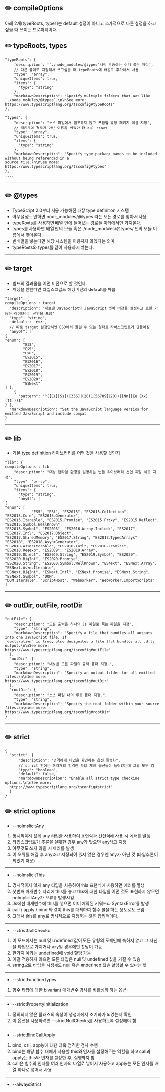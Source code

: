 ## :pencil2: compileOptions

아래 2개(typeRoots, types)는 default 설정이 아니고 추가적으로 다른 설정을 하고 싶을 때 쓰이는 프로퍼티이다.

## :pencil2: typeRoots, types

```
"typeRoots": {
    "description": "`./node_modules/@types`처럼 작동하는 여러 폴더 지정",
    // 다른 폴더도 지정해서 쓰고싶을 때 typeRoots에 배열로 추가해서 사용
    "type": "array",
    "uniqueItems": true,
    "items": {
      "type": "string"
    },
    "markdownDescription": "Specify multiple folders that act like `./node_modules/@types`.\n\nSee more:
https://www.typescriptlang.org/tsconfig#typeRoots"
},

"types": {
    "description": "소스 파일에서 참조하지 않고 포함할 유형 패키지 이름 지정",
    // 패키지의 경로가 아닌 이름을 써줘야 함 ex) react
    "type": "array",
    "uniqueItems": true,
    "items": {
      "type": "string"
    },
    "markdownDescription": "Specify type package names to be included without being referenced in a
source file.\n\nSee more: https://www.typescriptlang.org/tsconfig#types"
},
...,
```

--------------------------------------------------------

## :pencil2: @types

- TypeScript 2.0부터 사용 가능해진 내장 type definition 시스템
- 아무설정도 안하면 node_modules/@types 라는 모든 경로를 찾아서 사용
- typeRoots를 사용하면 배열 안에 들어있는 경로들 아래에서만 가져온다.
- types를 사용하면 배열 안의 모듈 혹은 ./node_modules/@types/ 안의 모듈 이름에서 찾아온다.
- 빈배열을 넣는다면 해당 시스템을 이용하지 않겠다는 의미
- typeRoots와 types를 같이 사용하지 않는다.



--------------------------------------------------------

## :pencil2: target

- 빌드의 결과물을 어떤 버전으로 할 것인지
- 지정을 안한다면 타입스크립트 해당버전의 default를 따름

```
"target": {
compileOptions : target
  "description": "내보낸 JavaScript의 JavaScript 언어 버전을 설정하고 호환 가능한 라이브러리 선언을 포함"
  "type": "string",
  "default": "ES3",
  // 따로 target 설정안하면 ES3에서 돌릴 수 있는 형태로 자바스크립트가 만들어짐
  "anyOf": [
{
"enum": [
        "ES3",
        "ES5",
        "ES6",
        "ES2015",
        "ES2016",
        "ES2017",
        "ES2018",
        "ES2019",
        "ES2020",
        "ESNext"
] },
    {
      "pattern": "^([Ee][Ss]([356]|(20(1[56789]|20))|[Nn][Ee][Xx][Tt]))$"
} ],
  "markdownDescription": "Set the JavaScript language version for emitted JavaScript and include compat
}
```

--------------------------------------------------------

## :pencil2: lib

- 기본 type definition 라이브러리를 어떤 것을 사용할 것인지

```
"lib": {
compileOptions : lib
    "description": "대상 런타임 환경을 설명하는 번들 라이브러리 선언 파일 세트 지정",
    "type": "array",
    "uniqueItems": true,
    "items": {
      "type": "string",
      "anyOf": [
{
"enum": [
            "ES5", "ES6", "ES2015", "ES2015.Collection", "ES2015.Core", "ES2015.Generator",
"ES2015.Iterable", "ES2015.Promise", "ES2015.Proxy", "ES2015.Reflect", "ES2015.Symbol.WellKnown",
"ES2015.Symbol", "ES2016", "ES2016.Array.Include", "ES2017", "ES2017.Intl", "ES2017.Object",
"ES2017.SharedMemory", "ES2017.String", "ES2017.TypedArrays", "ES2018", "ES2018.AsyncGenerator",
"ES2018.AsyncIterable", "ES2018.Intl", "ES2018.Promise", "ES2018.Regexp", "ES2019", "ES2019.Array",
"ES2019.Object", "ES2019.String", "ES2019.Symbol", "ES2020", "ES2020.BigInt", "ES2020.Promise",
"ES2020.String", "ES2020.Symbol.WellKnown", "ESNext", "ESNext.Array", "ESNext.AsyncIterable",
"ESNext.BigInt", "ESNext.Intl", "ESNext.Promise", "ESNext.String", "ESNext.Symbol", "DOM",
"DOM.Iterable", "ScriptHost", "WebWorker", "WebWorker.ImportScripts"
]
```

--------------------------------------------------------

## :pencil2: outDir, outFile, rootDir

```
"outFile": {
    "description": "모든 출력을 하나의 Js 파일로 묶는 파일을 지정",
    "type": "string",
    "markdownDescription": "Specify a file that bundles all outputs into one JavaScript file. If
`declaration` is true, also designates a file that bundles all .d.ts output.\n\nSee more:
https://www.typescriptlang.org/tsconfig#outFile"
  },
  "outDir": {
    "description": "내보낸 모든 파일의 출력 폴더 지정.",
    "type": "string",
    "markdownDescription": "Specify an output folder for all emitted files.\n\nSee more:
https://www.typescriptlang.org/tsconfig#outDir"
  },
  "rootDir": {
    "description": "소스 파일 내의 루트 폴더 지정.",
    "type": "string",
    "markdownDescription": "Specify the root folder within your source files.\n\nSee more:
https://www.typescriptlang.org/tsconfig#rootDir"
}
```

--------------------------------------------------------

## :pencil2: strict

```
{
  "strict": {
      "description": "엄격하게 타입을 확인하는 옵션 활성화",
      // strict 안에는 여러개의 엄격한 타입 체크 옵션들이 들어있는데 그걸 모두 킴
      "type": "boolean",
      "default": false,
      "markdownDescription": "Enable all strict type checking options.\n\nSee more:
  https://www.typescriptlang.org/tsconfig#strict"
  }
}
```

## :pencil2: strict options

- --noImplicitAny

1. 명시적이지 않게 any 타입을 사용하여 표현식과 선언식에 사용 시 에러를 발생
2. 타입스크립트가 추론을 실패한 경우 any가 맞으면 any라고 지정
3. 아무것도 쓰지 않을 시 에러를 발생
4. 이 오류를 해결 후 any라고 지정되어 있지 않은 경우엔 any가 아닌 것 (타입추론이 되었기 때문)

--------------------------------------------------------
- --noImplicitThis

1. 명시적이지 않게 any 타입을 사용하여 this 표현식에 사용하면 에러를 발생
2. 첫번째 매개변수 자리에 this를 놓고 this에 대한 타입을 어떤 것도 표현하지 않으면 noImplicitAny가 오류를 발생시킴
3. Js에선 매개변수에 this를 넣으면 이미 예약된 키워드라 SyntaxError를 발생
4. call / apply / bind 와 같이 this를 대체하여 함수 콜을 하는 용도로도 쓰임
5. 그래서 this를 any로 명시적으로 지정하는 것은 합리적이다.

--------------------------------------------------------
- --strictNullChecks

1. 이 모드에서는 null 및 undefined 값이 모든 유형의 도메인에 속하지 않고 그 자신을 타입으로 가지거나 any일 경우에만 할당이 가능
2. 한가지 예외는 undefined에 void 할당 가능
3. 이걸 적용하지 않으면 모든 타입은 null 및 undefined 값을 가질 수 있음
4. string으로 타입을 지정해도 null 혹은 undefined 값을 할당할 수 있다는 뜻

--------------------------------------------------------
- --strictFunctionTypes

1. 함수 타입에 대한 bivariant 매개변수 검사를 비활성화 하는 옵션

--------------------------------------------------------
- --strictPropertyInitialization

1. 정의되지 않은 클래스의 속성이 생성자에서 초기화가 되었는지 확인
2. 이 옵션을 사용하려면 --strictNullChecks를 사용하도록 설정해야 함

--------------------------------------------------------
- --strictBindCallApply

1. bind, call, apply에 대한 더욱 엄격한 검사 수행
2. bind는 해당 함수 내에서 사용할 this와 인자를 설정해주는 역할을 하고 call과 apply는 this와 인자를 설정한 후, 실행까지 함
3. call은 함수의 인자를 여러 인자의 나열로 넣어서 사용하고 apply는 모든 인자를 배열 하나로 넣어서 사용

--------------------------------------------------------
- --alwaysStrict